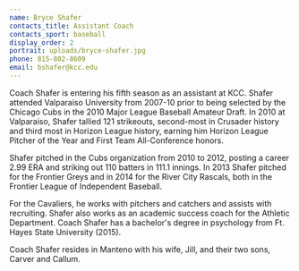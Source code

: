 ```yaml
---
name: Bryce Shafer
contacts_title: Assistant Coach
contacts_sport: baseball
display_order: 2
portrait: uploads/bryce-shafer.jpg
phone: 815-802-8609
email: bshafer@kcc.edu
---
```


Coach Shafer is entering his fifth season as an assistant at KCC. Shafer attended Valparaiso University from 2007-10 prior to being selected by the Chicago Cubs in the 2010 Major League Baseball Amateur Draft. In 2010 at Valparaiso, Shafer tallied 121 strikeouts, second-most in Crusader history and third m​ost in Horizon League history, earning him Horizon League Pitcher of the Year and First Team All-Conference honors.

Shafer pitched in the Cubs organization from 2010 to 2012, posting a career 2.99 ERA and striking out 110 batters in 111.1 innings. In 2013 Shafer pitched for the Frontier Greys and in 2014 for the River City Rascals, both in the Frontier League of Independent Baseball.

For the Cavaliers, he works with pitchers and catchers and assists with recruiting. Shafer also works as an academic success coach for the Athletic Department. Coach Shafer has a bachelor's degree in psychology from Ft. Hayes State University (2015).

Coach Shafer resides in Manteno with his wife, Jill, and their two sons, Carver and Callum.
